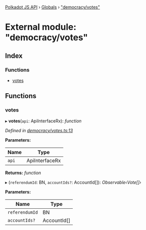 [Polkadot JS API](../README.md) › [Globals](../globals.md) › ["democracy/votes"](_democracy_votes_.md)

# External module: "democracy/votes"

## Index

### Functions

* [votes](_democracy_votes_.md#votes)

## Functions

###  votes

▸ **votes**(`api`: ApiInterfaceRx): *function*

*Defined in [democracy/votes.ts:13](https://github.com/polkadot-js/api/blob/ca186a4b2c/packages/api-derive/src/democracy/votes.ts#L13)*

**Parameters:**

Name | Type |
------ | ------ |
`api` | ApiInterfaceRx |

**Returns:** *function*

▸ (`referendumId`: BN, `accountIds?`: AccountId[]): *Observable‹Vote[]›*

**Parameters:**

Name | Type |
------ | ------ |
`referendumId` | BN |
`accountIds?` | AccountId[] |
